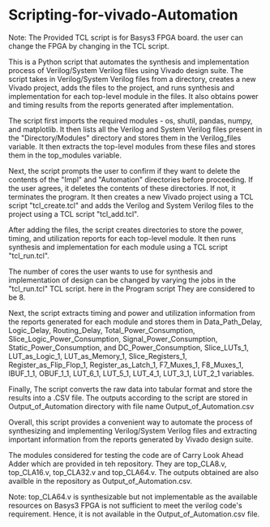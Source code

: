 # Scripting-for-vivado-Automation

Note: The Provided TCL script is for Basys3 FPGA board. the user can change the FPGA by changing in the TCL script.

This is a Python script that automates the synthesis and implementation process of Verilog/System Verilog files using Vivado design suite. The script takes in Verilog/System Verilog files from a directory, creates a new Vivado project, adds the files to the project, and runs synthesis and implementation for each top-level module in the files. It also obtains power and timing results from the reports generated after implementation.

The script first imports the required modules - os, shutil, pandas, numpy, and matplotlib. It then lists all the Verilog and System Verilog files present in the "Directory/Modules" directory and stores them in the Verilog_files variable. It then extracts the top-level modules from these files and stores them in the top_modules variable.

Next, the script prompts the user to confirm if they want to delete the contents of the "Impl" and "Automation" directories before proceeding. If the user agrees, it deletes the contents of these directories. If not, it terminates the program. It then creates a new Vivado project using a TCL script "tcl_create.tcl" and adds the Verilog and System Verilog files to the project using a TCL script "tcl_add.tcl".

After adding the files, the script creates directories to store the power, timing, and utilization reports for each top-level module. It then runs synthesis and implementation for each module using a TCL script "tcl_run.tcl".

The number of cores the user wants to use for synthesis and implementation of design can be changed by varying the jobs in the "tcl_run.tcl" TCL script. here in the Program script They are considered to be 8.

Next, the script extracts timing and power and utilization information from the reports generated for each module and stores them in Data_Path_Delay, Logic_Delay, Routing_Delay, Total_Power_Consumption, Slice_Logic_Power_Consumption, Signal_Power_Consumption, Static_Power_Consumption, and DC_Power_Consumption, Slice_LUTs_1, LUT_as_Logic_1, LUT_as_Memory_1, Slice_Registers_1, Register_as_Flip_Flop_1, Register_as_Latch_1, F7_Muxes_1, F8_Muxes_1, IBUF_1_1, OBUF_1_1, LUT_6_1, LUT_5_1, LUT_4_1, LUT_3_1, LUT_2_1 variables.

Finally, The script converts the raw data into tabular format and store the results into a .CSV file. The outputs according to the script are stored in Output_of_Automation directory with file name Output_of_Automation.csv

Overall, this script provides a convenient way to automate the process of synthesizing and implementing Verilog/System Verilog files and extracting important information from the reports generated by Vivado design suite.

The modules considered for testing the code are of Carry Look Ahead Adder which are provided in teh repository. They are top_CLA8.v, top_CLA16.v, top_CLA32.v and top_CLA64.v. The outputs obtained are also availble in the repository as Output_of_Automation.csv.

Note: top_CLA64.v is synthesizable but not implementable as the available resources on Basys3 FPGA is not sufficient to meet the verilog code's requirement. Hence, it is not available in the Output_of_Automation.csv file.
